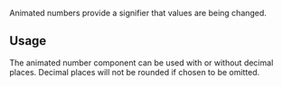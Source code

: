 Animated numbers provide a signifier that values are being changed.

## Usage

The animated number component can be used with or without decimal places. Decimal places will
not be rounded if chosen to be omitted.
